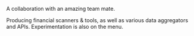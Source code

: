 A collaboration with an amazing team mate.

Producing financial scanners & tools, as well as various data aggregators and APIs. 
Experimentation is also on the menu.
